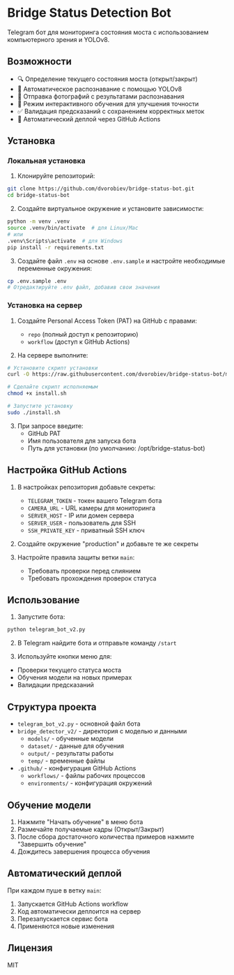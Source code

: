 # Bridge Status Detection Bot

Telegram бот для мониторинга состояния моста с использованием компьютерного зрения и YOLOv8.

## Возможности

- 🔍 Определение текущего состояния моста (открыт/закрыт)
- 🤖 Автоматическое распознавание с помощью YOLOv8
- 📸 Отправка фотографий с результатами распознавания
- 🎯 Режим интерактивного обучения для улучшения точности
- ✅ Валидация предсказаний с сохранением корректных меток
- 🚀 Автоматический деплой через GitHub Actions

## Установка

### Локальная установка

1. Клонируйте репозиторий:
```bash
git clone https://github.com/dvorobiev/bridge-status-bot.git
cd bridge-status-bot
```

2. Создайте виртуальное окружение и установите зависимости:
```bash
python -m venv .venv
source .venv/bin/activate  # для Linux/Mac
# или
.venv\Scripts\activate  # для Windows
pip install -r requirements.txt
```

3. Создайте файл `.env` на основе `.env.sample` и настройте необходимые переменные окружения:
```bash
cp .env.sample .env
# Отредактируйте .env файл, добавив свои значения
```

### Установка на сервер

1. Создайте Personal Access Token (PAT) на GitHub с правами:
   - `repo` (полный доступ к репозиторию)
   - `workflow` (доступ к GitHub Actions)

2. На сервере выполните:
```bash
# Установите скрипт установки
curl -O https://raw.githubusercontent.com/dvorobiev/bridge-status-bot/main/install.sh

# Сделайте скрипт исполняемым
chmod +x install.sh

# Запустите установку
sudo ./install.sh
```

3. При запросе введите:
   - GitHub PAT
   - Имя пользователя для запуска бота
   - Путь для установки (по умолчанию: /opt/bridge-status-bot)

## Настройка GitHub Actions

1. В настройках репозитория добавьте секреты:
   - `TELEGRAM_TOKEN` - токен вашего Telegram бота
   - `CAMERA_URL` - URL камеры для мониторинга
   - `SERVER_HOST` - IP или домен сервера
   - `SERVER_USER` - пользователь для SSH
   - `SSH_PRIVATE_KEY` - приватный SSH ключ

2. Создайте окружение "production" и добавьте те же секреты

3. Настройте правила защиты ветки `main`:
   - Требовать проверки перед слиянием
   - Требовать прохождения проверок статуса

## Использование

1. Запустите бота:
```bash
python telegram_bot_v2.py
```

2. В Telegram найдите бота и отправьте команду `/start`

3. Используйте кнопки меню для:
- Проверки текущего статуса моста
- Обучения модели на новых примерах
- Валидации предсказаний

## Структура проекта

- `telegram_bot_v2.py` - основной файл бота
- `bridge_detector_v2/` - директория с моделью и данными
  - `models/` - обученные модели
  - `dataset/` - данные для обучения
  - `output/` - результаты работы
  - `temp/` - временные файлы
- `.github/` - конфигурация GitHub Actions
  - `workflows/` - файлы рабочих процессов
  - `environments/` - конфигурация окружений

## Обучение модели

1. Нажмите "Начать обучение" в меню бота
2. Размечайте получаемые кадры (Открыт/Закрыт)
3. После сбора достаточного количества примеров нажмите "Завершить обучение"
4. Дождитесь завершения процесса обучения

## Автоматический деплой

При каждом пуше в ветку `main`:
1. Запускается GitHub Actions workflow
2. Код автоматически деплоится на сервер
3. Перезапускается сервис бота
4. Применяются новые изменения

## Лицензия

MIT 